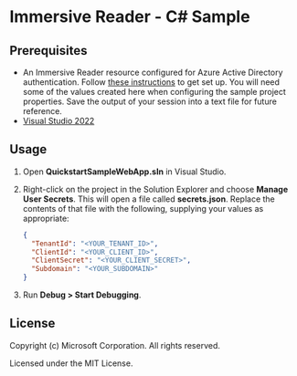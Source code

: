 ﻿# Immersive Reader - C# Sample

## Prerequisites

* An Immersive Reader resource configured for Azure Active Directory authentication. Follow [these instructions](https://docs.microsoft.com/azure/applied-ai-services/immersive-reader/how-to-create-immersive-reader) to get set up. You will need some of the values created here when configuring the sample project properties. Save the output of your session into a text file for future reference.
* [Visual Studio 2022](https://visualstudio.microsoft.com/downloads)

## Usage

1. Open **QuickstartSampleWebApp.sln** in Visual Studio.

1. Right-click on the project in the Solution Explorer and choose **Manage User Secrets**. This will open a file called **secrets.json**. Replace the contents of that file with the following, supplying your values as appropriate:

    ```json
    {
      "TenantId": "<YOUR_TENANT_ID>",
      "ClientId": "<YOUR_CLIENT_ID>",
      "ClientSecret": "<YOUR_CLIENT_SECRET>",
      "Subdomain": "<YOUR_SUBDOMAIN>"
    }
    ```

1. Run **Debug > Start Debugging**.

## License

Copyright (c) Microsoft Corporation. All rights reserved.

Licensed under the MIT License.
